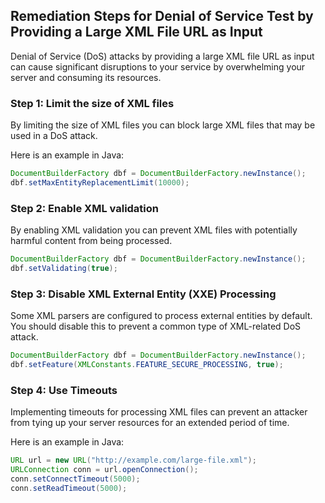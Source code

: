 

## Remediation Steps for Denial of Service Test by Providing a Large XML File URL as Input

Denial of Service (DoS) attacks by providing a large XML file URL as input can cause significant disruptions to your service by overwhelming your server and consuming its resources.

### Step 1: Limit the size of XML files

By limiting the size of XML files you can block large XML files that may be used in a DoS attack.

Here is an example in Java:
```java
DocumentBuilderFactory dbf = DocumentBuilderFactory.newInstance();
dbf.setMaxEntityReplacementLimit(10000);
```

### Step 2: Enable XML validation

By enabling XML validation you can prevent XML files with potentially harmful content from being processed.

```java
DocumentBuilderFactory dbf = DocumentBuilderFactory.newInstance();
dbf.setValidating(true);
```

### Step 3: Disable XML External Entity (XXE) Processing

Some XML parsers are configured to process external entities by default. You should disable this to prevent a common type of XML-related DoS attack.

```java
DocumentBuilderFactory dbf = DocumentBuilderFactory.newInstance();
dbf.setFeature(XMLConstants.FEATURE_SECURE_PROCESSING, true);
```

### Step 4: Use Timeouts 

Implementing timeouts for processing XML files can prevent an attacker from tying up your server resources for an extended period of time.

Here is an example in Java:
```java
URL url = new URL("http://example.com/large-file.xml");
URLConnection conn = url.openConnection();
conn.setConnectTimeout(5000);
conn.setReadTimeout(5000);
```